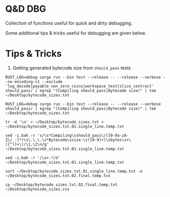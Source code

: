 # Q&D DBG

Collection of functions useful for quick and dirty debugging.

Some additional tips & tricks useful for debugging are given below.

# Tips & Tricks

1. Getting generated bytecode size from `should_pass` tests

```
RUST_LOG=debug cargo run --bin test --release -- --release --verbose --no-encoding-v1 --exclude 'log_decode|payable_non_zero_coins|workspace_test|slice_contract' should_pass/ | egrep "(Compiling should_pass|Bytecode size)" | tee ~/Desktop/bytecode_sizes.txt

RUST_LOG=debug cargo run --bin test --release -- --release --verbose should_pass/ | egrep "(Compiling should_pass|Bytecode size)" | tee ~/Desktop/bytecode_sizes.txt

tr -d '\n' < ~/Desktop/bytecode_sizes.txt > ~/Desktop/bytecode_sizes.txt.01.single_line.temp.txt

sed -i.bak -r 's/\s*Compiling\sshould_pass\/([0-9a-zA-Z\/_-]*)\s\.\.\.\s*Bytecode\ssize:\s([0-9]+)\sbytes\s+\([^)]+\)/\1,\2\n/g' ~/Desktop/bytecode_sizes.txt.01.single_line.temp.txt

sed -i.bak -r '/\s+.*/d' ~/Desktop/bytecode_sizes.txt.01.single_line.temp.txt

sort ~/Desktop/bytecode_sizes.txt.01.single_line.temp.txt -o ~/Desktop/bytecode_sizes.txt.02.final.temp.txt

cp ~/Desktop/bytecode_sizes.txt.02.final.temp.txt ~/Desktop/bytecode_sizes.csv
```

